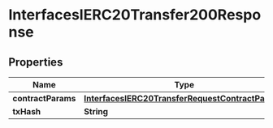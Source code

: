 

# InterfacesIERC20Transfer200Response

## Properties

Name | Type | Description | Notes
------------ | ------------- | ------------- | -------------
**contractParams** | [**InterfacesIERC20TransferRequestContractParams**](InterfacesIERC20TransferRequestContractParams.md) |  | 
**txHash** | **String** |  | 




